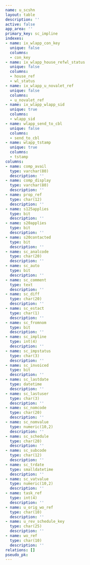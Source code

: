 ```yaml
---
name: u_scshn
layout: table
description: ''
active: false
app_area: ''
primary_key: sc_impline
indexes:
- name: ix_wlapp_con_key
  unique: false
  columns:
  - con_key
- name: ix_wlapp_house_refwl_status
  unique: false
  columns:
  - house_ref
  - wl_status
- name: ix_wlapp_u_novalet_ref
  unique: false
  columns:
  - u_novalet_ref
- name: ix_wlapp_wlapp_sid
  unique: true
  columns:
  - wlapp_sid
- name: wlapp_send_to_cbl
  unique: false
  columns:
  - send_to_cbl
- name: wlapp_tstamp
  unique: true
  columns:
  - tstamp
columns:
- name: comp_avail
  type: varchar(80)
  description: ''
- name: comp_display
  type: varchar(80)
  description: ''
- name: prop_ref
  type: char(12)
  description: ''
- name: s125applies
  type: bit
  description: ''
- name: s20applies
  type: bit
  description: ''
- name: s20contacted
  type: bit
  description: ''
- name: sc_analcode
  type: char(20)
  description: ''
- name: sc_auto
  type: bit
  description: ''
- name: sc_comment
  type: text
  description: ''
- name: sc_diff
  type: char(20)
  description: ''
- name: sc_estact
  type: char(1)
  description: ''
- name: sc_fromnom
  type: bit
  description: ''
- name: sc_impline
  type: int(4)
  description: ''
- name: sc_impstatus
  type: char(3)
  description: ''
- name: sc_invoiced
  type: bit
  description: ''
- name: sc_lastdate
  type: datetime
  description: ''
- name: sc_lastuser
  type: char(3)
  description: ''
- name: sc_nomcode
  type: char(20)
  description: ''
- name: sc_nomvalue
  type: numeric(10,2)
  description: ''
- name: sc_schedule
  type: char(20)
  description: ''
- name: sc_subcode
  type: char(12)
  description: ''
- name: sc_trdate
  type: smalldatetime
  description: ''
- name: sc_vatvalue
  type: numeric(10,2)
  description: ''
- name: task_ref
  type: int(4)
  description: ''
- name: u_orig_wo_ref
  type: char(10)
  description: ''
- name: u_rev_schedule_key
  type: char(25)
  description: ''
- name: wo_ref
  type: char(10)
  description: ''
relations: []
pseudo_pk: 
---
```


